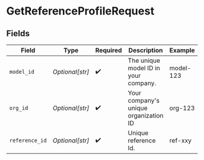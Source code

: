 # GetReferenceProfileRequest


## Fields

| Field                                 | Type                                  | Required                              | Description                           | Example                               |
| ------------------------------------- | ------------------------------------- | ------------------------------------- | ------------------------------------- | ------------------------------------- |
| `model_id`                            | *Optional[str]*                       | :heavy_check_mark:                    | The unique model ID in your company.  | model-123                             |
| `org_id`                              | *Optional[str]*                       | :heavy_check_mark:                    | Your company's unique organization ID | org-123                               |
| `reference_id`                        | *Optional[str]*                       | :heavy_check_mark:                    | Unique reference Id.                  | ref-xxy                               |